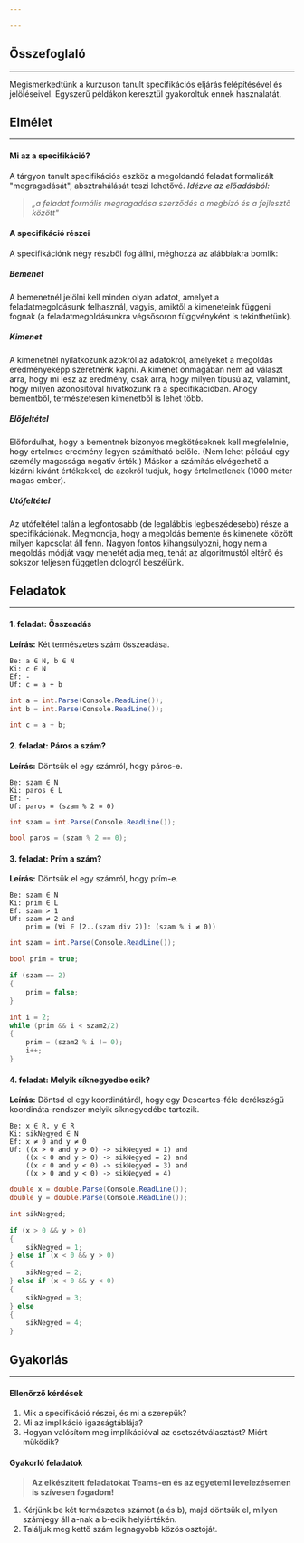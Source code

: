 ```yaml
---

---
```


## Összefoglaló
___

Megismerkedtünk a kurzuson tanult specifikációs eljárás felépítésével és jelöléseivel. Egyszerű példákon keresztül gyakoroltuk ennek használatát.


## Elmélet
___
#### Mi az a specifikáció?

A tárgyon tanult specifikációs eszköz a megoldandó feladat formalizált "megragadását", absztrahálását teszi lehetővé. *Idézve az előadásból:*

> *„a feladat formális megragadása szerződés a megbízó és a fejlesztő között"*


#### A specifikáció részei

A specifikációnk négy részből fog állni, méghozzá az alábbiakra bomlik:


##### Bemenet

A bemenetnél jelölni kell minden olyan adatot, amelyet a feladatmegoldásunk felhasznál, vagyis, amiktől a kimeneteink függeni fognak (a feladatmegoldásunkra végsősoron függvényként is tekinthetünk).


##### Kimenet

A kimenetnél nyilatkozunk azokról az adatokról, amelyeket a megoldás eredményeképp szeretnénk kapni. A kimenet önmagában nem ad választ arra, hogy mi lesz az eredmény, csak arra, hogy milyen típusú az, valamint, hogy milyen azonosítóval hivatkozunk rá a specifikációban. Ahogy bementből, természetesen kimenetből is lehet több.


##### Előfeltétel

Előfordulhat, hogy a bementnek bizonyos megkötéseknek kell megfelelnie, hogy értelmes eredmény legyen számítható belőle. (Nem lehet például egy személy magassága negatív érték.) Máskor a számítás elvégezhető a kizárni kívánt értékekkel, de azokról tudjuk, hogy értelmetlenek (1000 méter magas ember).


##### Utófeltétel

Az utófeltétel talán a legfontosabb (de legalábbis legbeszédesebb) része a specifikációnak. Megmondja, hogy a megoldás bemente és kimenete között milyen kapcsolat áll fenn. Nagyon fontos kihangsúlyozni, hogy nem a megoldás módját vagy menetét adja meg, tehát az algoritmustól eltérő és sokszor teljesen független dologról beszélünk.


## Feladatok
___

#### 1. feladat: Összeadás

**Leírás:** Két természetes szám összeadása.

```
Be: a ∈ N, b ∈ N
Ki: c ∈ N
Ef: -
Uf: c = a + b
```

```C#
int a = int.Parse(Console.ReadLine());
int b = int.Parse(Console.ReadLine());

int c = a + b;
```


#### 2. feladat: Páros a szám?

**Leírás:** Döntsük el egy számról, hogy páros-e.

```
Be: szam ∈ N
Ki: paros ∈ L
Ef: -
Uf: paros = (szam % 2 = 0)
```

```C#
int szam = int.Parse(Console.ReadLine());

bool paros = (szam % 2 == 0);
```


#### 3. feladat: Prím a szám?

**Leírás:** Döntsük el egy számról, hogy prím-e.

```
Be: szam ∈ N
Ki: prim ∈ L
Ef: szam > 1
Uf: szam ≠ 2 and
    prim = (∀i ∈ [2..(szam div 2)]: (szam % i ≠ 0))
```

```C#
int szam = int.Parse(Console.ReadLine());

bool prim = true;

if (szam == 2)
{
	prim = false;
}

int i = 2;
while (prim && i < szam2/2)
{
    prim = (szam2 % i != 0);
    i++;
}
```


#### 4. feladat: Melyik síknegyedbe esik?

**Leírás:** Döntsd el egy koordinátáról, hogy egy Descartes-féle derékszögű koordináta-rendszer melyik síknegyedébe tartozik.

```
Be: x ∈ R, y ∈ R
Ki: sikNegyed ∈ N
Ef: x ≠ 0 and y ≠ 0
Uf: ((x > 0 and y > 0) -> sikNegyed = 1) and
    ((x < 0 and y > 0) -> sikNegyed = 2) and
    ((x < 0 and y < 0) -> sikNegyed = 3) and
    ((x > 0 and y < 0) -> sikNegyed = 4)
```

```C#
double x = double.Parse(Console.ReadLine());
double y = double.Parse(Console.ReadLine());

int sikNegyed;

if (x > 0 && y > 0)
{
    sikNegyed = 1;
} else if (x < 0 && y > 0)
{
    sikNegyed = 2;
} else if (x < 0 && y < 0)
{
    sikNegyed = 3;
} else
{
    sikNegyed = 4;
}
```


## Gyakorlás
___
#### Ellenőrző kérdések

1. Mik a specifikáció részei, és mi a szerepük?
2. Mi az implikáció igazságtáblája?
3. Hogyan valósítom meg implikációval az esetszétválasztást? Miért működik?


#### Gyakorló feladatok

>**Az elkészített feladatokat Teams-en és az egyetemi levelezésemen is szívesen fogadom!**

1. Kérjünk be két természetes számot (a és b), majd döntsük el, milyen számjegy áll a-nak a b-edik helyiértékén.
2. Találjuk meg kettő szám legnagyobb közös osztóját.
